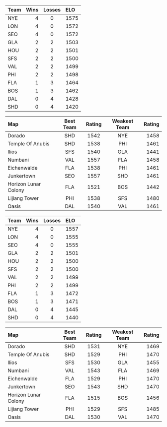 Team|Wins|Losses|ELO
:---|---:|:----:|:--
NYE|4|0|1575
LON|4|0|1572
SEO|4|0|1572
GLA|2|2|1503
HOU|2|2|1501
SFS|2|2|1500
VAL|2|2|1499
PHI|2|2|1498
FLA|1|3|1464
BOS|1|3|1462
DAL|0|4|1428
SHD|0|4|1420

Map|Best Team|Rating|Weakest Team|Rating
:--|:-------:|:----:|:----------:|-----:
Dorado|SHD|1542|NYE|1458
Temple Of Anubis|SHD|1538|PHI|1461
Ilios|SFS|1540|GLA|1441
Numbani|VAL|1557|FLA|1458
Eichenwalde|FLA|1538|PHI|1461
Junkertown|SEO|1557|SHD|1461
Horizon Lunar Colony|FLA|1521|BOS|1442
Lijiang Tower|PHI|1538|SFS|1480
Oasis|DAL|1540|VAL|1461

Team|Wins|Losses|ELO
:---|---:|:----:|:--
NYE|4|0|1557
LON|4|0|1555
SEO|4|0|1555
GLA|2|2|1501
HOU|2|2|1500
SFS|2|2|1500
VAL|2|2|1499
PHI|2|2|1499
FLA|1|3|1472
BOS|1|3|1471
DAL|0|4|1445
SHD|0|4|1440

Map|Best Team|Rating|Weakest Team|Rating
:--|:-------:|:----:|:----------:|-----:
Dorado|SHD|1531|NYE|1469
Temple Of Anubis|SHD|1529|PHI|1470
Ilios|SFS|1530|GLA|1455
Numbani|VAL|1543|FLA|1469
Eichenwalde|FLA|1529|PHI|1470
Junkertown|SEO|1543|SHD|1470
Horizon Lunar Colony|FLA|1515|BOS|1456
Lijiang Tower|PHI|1529|SFS|1485
Oasis|DAL|1530|VAL|1470
